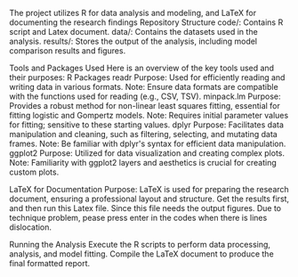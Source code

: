 The project utilizes R for data analysis and modeling, and LaTeX for documenting the research findings
Repository Structure
    code/: Contains R script and Latex document.
    data/: Contains the datasets used in the analysis.
    results/: Stores the output of the analysis, including model comparison results and figures.
    
Tools and Packages Used
Here is an overview of the key tools used and their purposes:
R Packages
    readr
        Purpose: Used for efficiently reading and writing data in various formats.
        Note: Ensure data formats are compatible with the functions used for reading (e.g., CSV, TSV).
    minpack.lm
        Purpose: Provides a robust method for non-linear least squares fitting, essential for fitting logistic and Gompertz models.
        Note: Requires initial parameter values for fitting; sensitive to these starting values.
    dplyr
        Purpose: Facilitates data manipulation and cleaning, such as filtering, selecting, and mutating data frames.
        Note: Be familiar with dplyr's syntax for efficient data manipulation.
    ggplot2
        Purpose: Utilized for data visualization and creating complex plots.
        Note: Familiarity with ggplot2 layers and aesthetics is crucial for creating custom plots.

LaTeX for Documentation
    Purpose: LaTeX is used for preparing the research document, ensuring a professional layout and structure.
Get the results first, and then run this Latex file. Since this file needs the output figures. Due to technique problem, pease press enter in the codes when there is lines dislocation.

Running the Analysis
    Execute the R scripts to perform data processing, analysis, and model fitting.
    Compile the LaTeX document to produce the final formatted report.
